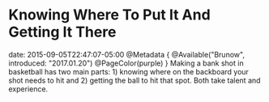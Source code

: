 # Knowing Where To Put It And Getting It There
date: 2015-09-05T22:47:07-05:00
@Metadata {
  @Available("Brunow", introduced: "2017.01.20")
  @PageColor(purple)
}
Making a bank shot in basketball has two main parts: 1) knowing where on the backboard your shot needs to hit and 2) getting the ball to hit that spot. Both take talent and experience.
